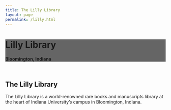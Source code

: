 ```yaml
---
title: The Lilly Library
layout: page
permalink: /lilly.html
---
```

<div class="p-5 text-center bg-image rounded-3" style="
    background-image: url('https://www.codaworx.com/wp-content/uploads/2021/07/Right-Corner-Lilly-Library-1-scaled.jpg');
    height: 100px;
  ">
  <div class="mask" style="background-color: rgba(0, 0, 0, 0.6);">
    <div class="d-flex justify-content-center align-items-center h-100">
      <div class="text-white">
        <h1 class="mb-3">Lilly Library</h1>
        <h4 class="mb-3">Bloomington, Indiana</h4>
      </div>
    </div>
  </div>
</div>

## The Lilly Library
The Lilly Library is a world-renowned rare books and manuscripts library at the heart of Indiana University’s campus in Bloomington, Indiana. 
